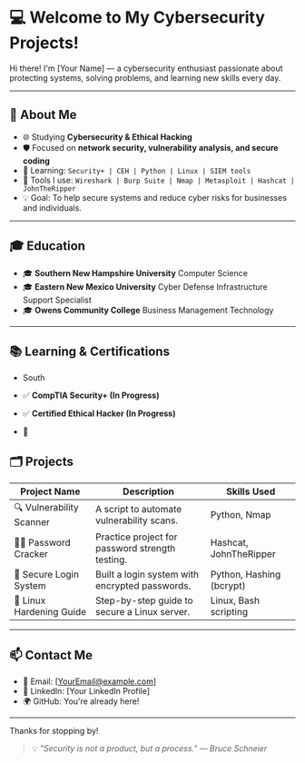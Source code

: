 # 💻 Welcome to My Cybersecurity Projects!

Hi there! I'm [Your Name] — a cybersecurity enthusiast passionate about protecting systems, solving problems, and learning new skills every day.

---

## 🔐 About Me
- 🌐 Studying **Cybersecurity & Ethical Hacking**  
- 🛡️ Focused on **network security, vulnerability analysis, and secure coding**
- 🧠 Learning: `Security+ | CEH | Python | Linux | SIEM tools`
- 🧰 Tools I use: `Wireshark | Burp Suite | Nmap | Metasploit | Hashcat | JohnTheRipper`
- 💡 Goal: To help secure systems and reduce cyber risks for businesses and individuals.

---

## 🎓 Education
- 🎓 **Southern New Hampshire University** Computer Science 
- 🎓 **Eastern New Mexico University**  Cyber Defense Infrastructure Support Specialist
- 🎓 **Owens Community College** Business Management Technology
  

---
## 📚 Learning & Certifications
- South

- ✅ **CompTIA Security+ (In Progress)**
- ✅ **Certified Ethical Hacker (In Progress)**
- 📖 

## 🗂️ Projects

| Project Name          | Description                          | Skills Used               |
|------------------------|--------------------------------------|----------------------------|
| 🔍 Vulnerability Scanner | A script to automate vulnerability scans. | Python, Nmap               |
| 🧑‍💻 Password Cracker      | Practice project for password strength testing. | Hashcat, JohnTheRipper     |
| 🐍 Secure Login System    | Built a login system with encrypted passwords. | Python, Hashing (bcrypt)   |
| 🐧 Linux Hardening Guide  | Step-by-step guide to secure a Linux server. | Linux, Bash scripting      |

---




## 📫 Contact Me
- 📧 Email: [YourEmail@example.com]  
- 💼 LinkedIn: [Your LinkedIn Profile]  
- 🌍 GitHub: You're already here!

---

Thanks for stopping by!  
> 💡 *"Security is not a product, but a process." — Bruce Schneier*
